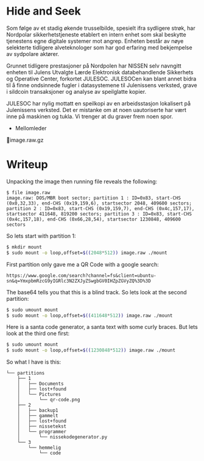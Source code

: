 # Hide and Seek

Som følge av et stadig økende trusselbilde, spesielt ifra sydligere strøk, har Nordpolar sikkerhetstjeneste etablert en intern enhet som skal beskytte tjenestens egne digitale systemer mot angrep. Enheten består av nøye selekterte tidligere alveteknologer som har god erfaring med bekjempelse av sydpolare aktører.

Grunnet tidligere prestasjoner på Nordpolen har NISSEN selv navngitt enheten til Julens Utvalgte Lærde Elektronisk databehandlende Sikkerhets og Operative Center, forkortet JULESOC. JULESOCen kan blant annet bidra til å finne ondsinnede fugler i datasystemene til Julenissens verksted, grave i sildcoin transaksjoner og analyse av speilglatte kopier.

JULESOC har nylig mottatt en speilkopi av en arbeidsstasjon lokalisert på Julenissens verksted. Det er mistanke om at noen uautoriserte har vært inne på maskinen og tukla. Vi trenger at du graver frem noen spor.

- Mellomleder

📎image.raw.gz

# Writeup

Unpacking the image then running file reveals the following:

```
$ file image.raw 
image.raw: DOS/MBR boot sector; partition 1 : ID=0x83, start-CHS (0x0,32,33), end-CHS (0x19,159,6), startsector 2048, 409600 sectors; partition 2 : ID=0x83, start-CHS (0x19,159,7), end-CHS (0x4c,157,17), startsector 411648, 819200 sectors; partition 3 : ID=0x83, start-CHS (0x4c,157,18), end-CHS (0x66,28,54), startsector 1230848, 409600 sectors
```

So lets start with partition 1:

```bash
$ mkdir mount
$ sudo mount -o loop,offset=$((2048*512)) image.raw ./mount
```

First partition only gave me a QR Code with a google search:

```
https://www.google.com/search?channel=fs&client=ubuntu-sn&q=YmxpbmRzcG9yIGRlc3N2ZXJyZSwgbGV0IHZpZGVyZQ%3D%3D
```

The base64 tells you that this is a blind track. So lets look at the second partition:

```bash
$ sudo umount mount
$ sudo mount -o loop,offset=$((411648*512)) image.raw ./mount
```

Here is a santa code generator, a santa text with some curly braces. But lets look at the third one first:

```bash
$ sudo umount mount
$ sudo mount -o loop,offset=$((1230848*512)) image.raw ./mount
```

So what I have is this:

```
└── partitions
    ├── 1
    │   ├── Documents
    │   ├── lost+found
    │   └── Pictures
    │       └── qr-code.png
    ├── 2
    │   ├── backup1
    │   ├── gammelt
    │   ├── lost+found
    │   ├── nissetekst
    │   └── programmer
    │       └── nissekodegenerator.py
    └── 3
        └── hemmelig
            └── code
```

